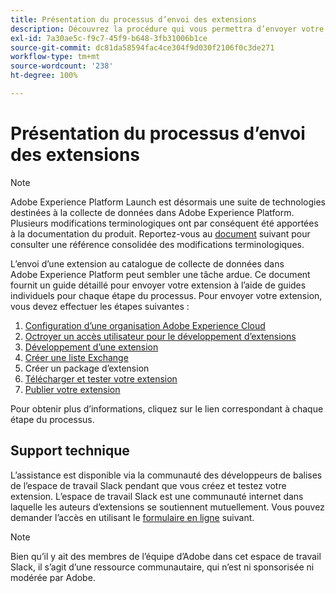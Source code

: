 ```yaml
---
title: Présentation du processus d’envoi des extensions
description: Découvrez la procédure qui vous permettra d’envoyer votre extension Adobe Experience Platform du développement à la publication.
exl-id: 7a30ae5c-f9c7-45f9-b648-3fb31006b1ce
source-git-commit: dc81da58594fac4ce304f9d030f2106f0c3de271
workflow-type: tm+mt
source-wordcount: '238'
ht-degree: 100%

---
```


# Présentation du processus d’envoi des extensions

>[!NOTE]
>
>Adobe Experience Platform Launch est désormais une suite de technologies destinées à la collecte de données dans Adobe Experience Platform. Plusieurs modifications terminologiques ont par conséquent été apportées à la documentation du produit. Reportez-vous au [document](../../term-updates.md) suivant pour consulter une référence consolidée des modifications terminologiques.

L’envoi d’une extension au catalogue de collecte de données dans Adobe Experience Platform peut sembler une tâche ardue. Ce document fournit un guide détaillé pour envoyer votre extension à lʼaide de guides individuels pour chaque étape du processus. Pour envoyer votre extension, vous devez effectuer les étapes suivantes :

1. [Configuration d’une organisation Adobe Experience Cloud](./setup.md)
1. [Octroyer un accès utilisateur pour le développement d’extensions](./access.md)
1. [Développement d’une extension](./develop.md)
1. [Créer une liste Exchange](./create-listing.md)
1. Créer un package d’extension
1. [Télécharger et tester votre extension](./upload-and-test.md)
1. [Publier votre extension](./release.md)

Pour obtenir plus dʼinformations, cliquez sur le lien correspondant à chaque étape du processus.

## Support technique

Lʼassistance est disponible via la communauté des développeurs de balises de lʼespace de travail Slack pendant que vous créez et testez votre extension. Lʼespace de travail Slack est une communauté internet dans laquelle les auteurs dʼextensions se soutiennent mutuellement. Vous pouvez demander l’accès en utilisant le [formulaire en ligne](https://docs.google.com/forms/d/e/1FAIpQLScq1m63YkDrRpvPLhzUqtfoleWiDDTTXZsSivIXRfFdlSMzpQ/viewform) suivant.

>[!NOTE]
>
>Bien quʼil y ait des membres de lʼéquipe dʼAdobe dans cet espace de travail Slack, il sʼagit dʼune ressource communautaire, qui nʼest ni sponsorisée ni modérée par Adobe.
